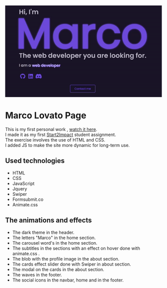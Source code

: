 ![Alt Text](assets/img/README.gif)

# Marco Lovato Page

This is my first personal work , [watch it here](https://marcolovatopage.netlify.app/?target=_blank).  <br>
I made it as my first [Start2Impact](https://www.start2impact.it/?target=_blank) student assignment. <br>
 The exercise involves the use of HTML and CSS. <br>
I added JS to make the site more dynamic for long-term use. <br>


## Used technologies

- HTML
- CSS
- JavaScript
- Jquery
- Swiper
- Formsubmit.co
- Animate.css

## The animations and effects

- The dark theme in the header.
- The letters "Marco" in the home section.
- The carousel word's in the home section.
- The subtitles in the sections with an effect on hover done with animate.css .
- The blob with the profile image in the about section.
- The cards effect slider done with Swiper in about section.
- The modal on the cards in the about section.
- The waves in the footer.
- The social icons in the navbar, home and in the footer.

